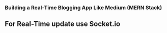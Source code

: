 ### Building a Real-Time Blogging App Like Medium (MERN Stack)

## For Real-Time update use Socket.io
